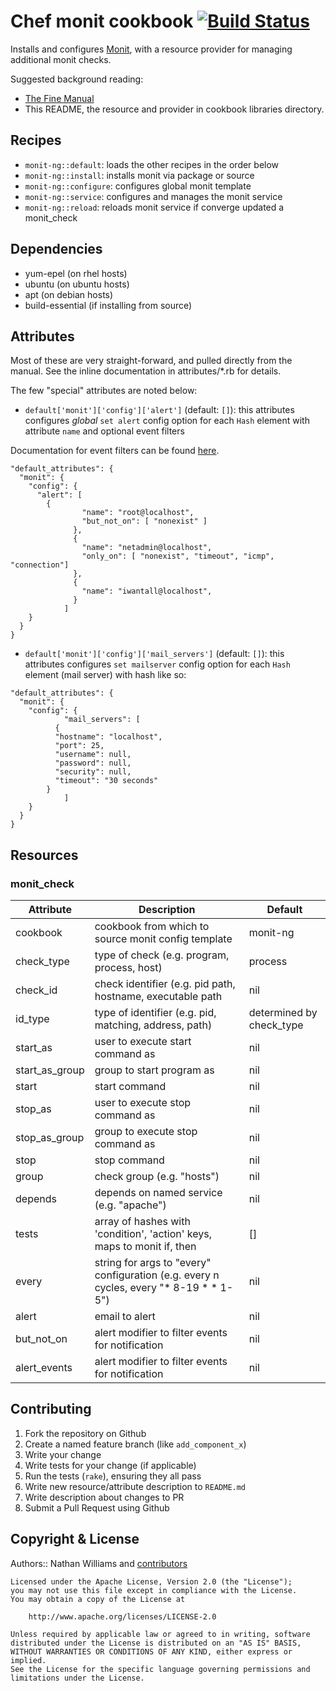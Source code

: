 # Chef monit cookbook  [![Build Status](https://travis-ci.org/bbg-cookbooks/monit-ng.svg?branch=master)][travis]

Installs and configures [Monit][tildeslash], with a resource provider for managing
additional monit checks.

Suggested background reading:

* [The Fine Manual][manual]
* This README, the resource and provider in cookbook libraries directory.

## Recipes

- `monit-ng::default`: loads the other recipes in the order below
- `monit-ng::install`: installs monit via package or source
- `monit-ng::configure`: configures global monit template
- `monit-ng::service`: configures and manages the monit service
- `monit-ng::reload`: reloads monit service if converge updated a monit_check

## Dependencies

- yum-epel (on rhel hosts)
- ubuntu (on ubuntu hosts)
- apt (on debian hosts)
- build-essential (if installing from source)


## Attributes

Most of these are very straight-forward, and pulled directly from the manual.
See the inline documentation in attributes/\*.rb for details.

The few "special" attributes are noted below:

* `default['monit']['config']['alert']` (default: `[]`): this attributes configures *global* `set alert` config option for each `Hash` element with attribute `name` and optional event filters  

Documentation for event filters can be found [here][filters].

```
"default_attributes": {
  "monit": {
    "config": {
      "alert": [
        {
			    "name": "root@localhost",
			    "but_not_on": [ "nonexist" ]
			  },
			  {
			    "name": "netadmin@localhost",
			    "only_on": [ "nonexist", "timeout", "icmp", "connection"]
			  },
			  {
			    "name": "iwantall@localhost",
			  }
			]
    }
  }
}
```

* `default['monit']['config']['mail_servers']` (default: `[]`): this attributes configures `set mailserver` config option for each `Hash` element (mail server) with hash like so:

```
"default_attributes": {
  "monit": {
    "config": {
 			"mail_servers": [
  		  {
          "hostname": "localhost",
          "port": 25,
          "username": null,
          "password": null,
          "security": null,
          "timeout": "30 seconds"
        }
			]
    }
  }
}
```

## Resources

### monit_check

|Attribute|Description|Default|
|---------|-----------|-------|
|cookbook|cookbook from which to source monit config template|monit-ng|
|check_type|type of check (e.g. program, process, host)|process|
|check_id|check identifier (e.g. pid path, hostname, executable path|nil|
|id_type|type of identifier (e.g. pid, matching, address, path)|determined by check_type|
|start_as|user to execute start command as|nil|
|start_as_group|group to start program as|nil|
|start|start command|nil|
|stop_as|user to execute stop command as|nil|
|stop_as_group|group to execute stop command as|nil|
|stop|stop command|nil|
|group|check group (e.g. "hosts")|nil|
|depends|depends on named service (e.g. "apache")|nil|
|tests|array of hashes with 'condition', 'action' keys, maps to monit if, then|[]|
|every|string for args to "every" configuration (e.g. every n cycles, every "* 8-19 * * 1-5")|nil|
|alert|email to alert|nil|
|but_not_on|alert modifier to filter events for notification|nil|
|alert_events|alert modifier to filter events for notification|nil|

## Contributing

1. Fork the repository on Github
2. Create a named feature branch (like `add_component_x`)
3. Write your change
4. Write tests for your change (if applicable)
5. Run the tests (`rake`), ensuring they all pass
6. Write new resource/attribute description to `README.md`
7. Write description about changes to PR
8. Submit a Pull Request using Github


## Copyright & License

Authors:: Nathan Williams and [contributors][contrib]

```
Licensed under the Apache License, Version 2.0 (the "License");
you may not use this file except in compliance with the License.
You may obtain a copy of the License at

    http://www.apache.org/licenses/LICENSE-2.0

Unless required by applicable law or agreed to in writing, software
distributed under the License is distributed on an "AS IS" BASIS,
WITHOUT WARRANTIES OR CONDITIONS OF ANY KIND, either express or implied.
See the License for the specific language governing permissions and
limitations under the License.
```

[tildeslash]: http://mmonit.com/monit/
[manual]: https://mmonit.com/monit/documentation/
[filters]: https://mmonit.com/monit/documentation/monit.html#Setting-an-event-filter
[contrib]: https://github.com/bbg-cookbooks/monit-ng/graphs/contributors
[travis]: https://travis-ci.org/bbg-cookbooks/monit-ng
